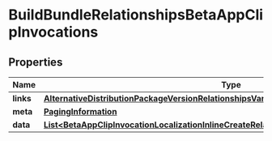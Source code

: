 

# BuildBundleRelationshipsBetaAppClipInvocations


## Properties

| Name | Type | Description | Notes |
|------------ | ------------- | ------------- | -------------|
|**links** | [**AlternativeDistributionPackageVersionRelationshipsVariantsLinks**](AlternativeDistributionPackageVersionRelationshipsVariantsLinks.md) |  |  [optional] |
|**meta** | [**PagingInformation**](PagingInformation.md) |  |  [optional] |
|**data** | [**List&lt;BetaAppClipInvocationLocalizationInlineCreateRelationshipsBetaAppClipInvocationData&gt;**](BetaAppClipInvocationLocalizationInlineCreateRelationshipsBetaAppClipInvocationData.md) |  |  [optional] |



